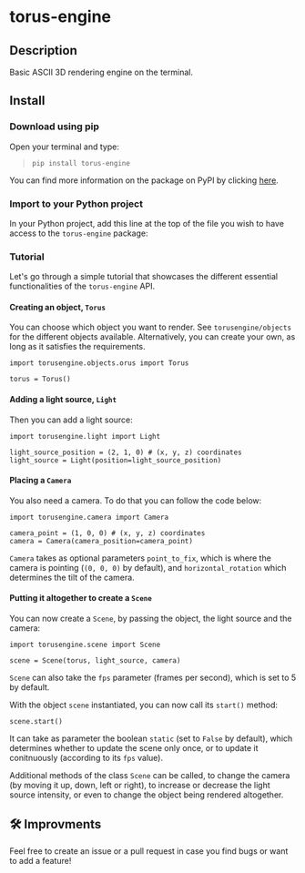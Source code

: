 # torus-engine

## Description

Basic ASCII 3D rendering engine on the terminal.

## Install

### Download using pip

Open your terminal and type:

> `pip install torus-engine`

You can find more information on the package on PyPI by clicking [here](https://pypi.org/project/torus-engine/#description).

### Import to your Python project

In your Python project, add this line at the top of the file you wish to have access to the `torus-engine` package:

### Tutorial

Let's go through a simple tutorial that showcases the different essential functionalities of the `torus-engine` API.

#### Creating an object, `Torus`

You can choose which object you want to render. See `torusengine/objects` for the different objects available. Alternatively, you can create your own, as long as it satisfies the requirements.

```{.Python}
import torusengine.objects.orus import Torus

torus = Torus()
```

#### Adding a light source, `Light`

Then you can add a light source:

```{.Python}
import torusengine.light import Light

light_source_position = (2, 1, 0) # (x, y, z) coordinates
light_source = Light(position=light_source_position)
```

#### Placing a `Camera`

You also need a camera. To do that you can follow the code below:

```{.Python}
import torusengine.camera import Camera

camera_point = (1, 0, 0) # (x, y, z) coordinates
camera = Camera(camera_position=camera_point)
```

`Camera` takes as optional parameters `point_to_fix`, which is where the camera is pointing (`(0, 0, 0)` by default), and `horizontal_rotation` which determines the tilt of the camera.

#### Putting it altogether to create a `Scene`

You can now create a `Scene`, by passing the object, the light source and the camera:

```{.Python}
import torusengine.scene import Scene

scene = Scene(torus, light_source, camera)
```

`Scene` can also take the `fps` parameter (frames per second), which is set to 5 by default.

With the object `scene` instantiated, you can now call its `start()` method:

```{.Python}
scene.start()
```

It can take as parameter the boolean `static` (set to `False` by default), which determines whether to update the scene only once, or to update it conitnuously (according to its `fps` value).

Additional methods of the class `Scene` can be called, to change the camera (by moving it up, down, left or right), to increase or decrease the light source intensity, or even to change the object being rendered altogether.

## 🛠 Improvments
Feel free to create an issue or a pull request in case you find bugs or want to add a feature!
